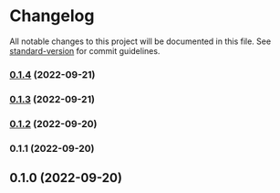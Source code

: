 # Changelog

All notable changes to this project will be documented in this file. See [standard-version](https://github.com/conventional-changelog/standard-version) for commit guidelines.

### [0.1.4](https://github.com/cpreston321/h3-defu/compare/v0.1.3...v0.1.4) (2022-09-21)

### [0.1.3](https://github.com/cpreston321/h3-defu/compare/v0.1.2...v0.1.3) (2022-09-21)

### [0.1.2](https://github.com/cpreston321/h3-defu/compare/v0.1.1...v0.1.2) (2022-09-20)

### 0.1.1 (2022-09-20)

## 0.1.0 (2022-09-20)
